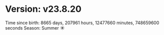 # Version: v23.8.20
Time since birth: 8665 days, 207961 hours, 12477660 minutes, 748659600 seconds
Season: Summer ☀️
